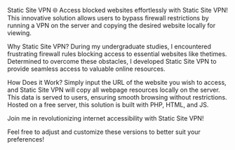 Static Site VPN 🌐
Access blocked websites effortlessly with Static Site VPN! This innovative solution allows users to bypass firewall restrictions by running a VPN on the server and copying the desired website locally for viewing.

Why Static Site VPN?
During my undergraduate studies, I encountered frustrating firewall rules blocking access to essential websites like thetimes. Determined to overcome these obstacles, I developed Static Site VPN to provide seamless access to valuable online resources.

How Does it Work?
Simply input the URL of the website you wish to access, and Static Site VPN will copy all webpage resources locally on the server. This data is served to users, ensuring smooth browsing without restrictions. Hosted on a free server, this solution is built with PHP, HTML, and JS.

Join me in revolutionizing internet accessibility with Static Site VPN!

Feel free to adjust and customize these versions to better suit your preferences!
